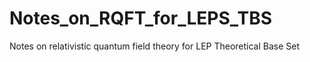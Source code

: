 # Notes_on_RQFT_for_LEPS_TBS
Notes on relativistic quantum field theory for LEP Theoretical Base Set
